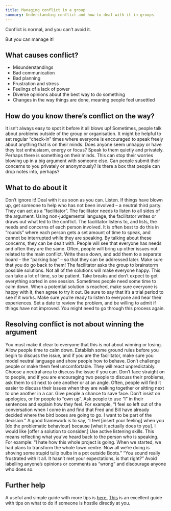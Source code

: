 ```yaml
---
title: Managing conflict in a group
summary: Understanding conflict and how to deal with it in groups
---
```

Conflict is normal, and you can’t avoid it.


But you can manage it!



## What causes conflict?



* Misunderstandings
* Bad communication
* Bad planning
* Frustration and stress
* Feelings of a lack of power
* Diverse opinions about the best way to do something
* Changes in the way things are done, meaning people feel unsettled



## How do you know there’s conflict on the way?



It isn’t always easy to spot it before it all blows up! 
Sometimes, people talk about problems outside of the group or organisation. It might be helpful to set regular “check-in” times where everyone is encouraged to speak freely about anything that is on their minds.
Does anyone seem unhappy or have they lost enthusiasm, energy or focus? Speak to them quietly and privately. Perhaps there is something on their minds. This can stop their worries blowing up in a big argument with someone else.
Can people submit their concerns to you privately or anonymously? Is there a box that people can drop notes into, perhaps?



## What to do about it



Don’t ignore it! Deal with it as soon as you can.
Listen.
If things have blown up, get someone to help who has not been involved – a neutral third party. They can act as a “facilitator”.
The facilitator needs to listen to all sides of the argument.
Using non-judgemental language, the facilitator writes or draws out what led to the conflict.
The facilitator listens to, and lists, the needs and concerns of each person involved. It is often best to do this in “rounds” where each person gets a set amount of time to speak, and cannot be interrupted while they are speaking.
By talking about these concerns, they can be dealt with. People will see that everyone has needs and often they are the same. 
Often, people will bring up other issues not related to the main conflict. Write these down, and add them to a separate board – the “parking bay” – so that they can be addressed later. Make sure that you do go back to them! 
The facilitator asks the group to brainstorm possible solutions. Not all of the solutions will make everyone happy. This can take a lot of time, so be patient. Take breaks and don’t expect to get everything sorted in one session. Sometimes people need some time to calm down. 
When a potential solution is reached, make sure everyone is happy with it, then agree to try it out. Be sure to say that it’s a trial period to see if it works. Make sure you’re ready to listen to everyone and hear their experiences. Set a date to review the problem, and be willing to admit if things have not improved. You might need to go through this process again.



## Resolving conflict is not about winning the argument



You must make it clear to everyone that this is not about winning or losing.
Allow people time to calm down.
Establish some ground rules before you begin to discuss the issue, and if you are the facilitator, make sure you model neutral language and show people how to behave. 
Don’t challenge people or make them feel uncomfortable. They will react unpredictably.
Choose a neutral area to discuss the issue if you can.
Don’t face straight on to people, and if you are encouraging two people to discuss their problems, ask them to sit next to one another or at an angle. Often, people will find it easier to discuss their issues when they are walking together or sitting next to one another in a car. 
Give people a chance to save face. Don’t insist on apologies, or for people to “own up”. 
Ask people to use “I” in their sentences and explain how they feel. For example, “I feel so left out of the conversation when I come in and find that Fred and Bill have already decided where the bird boxes are going to go. I want to be part of the decision.”
A good framework is to say, “I feel [insert your feeling] when you [do the problematic behaviour] because [what it actually does to you]. I would like [offer a solution to consider.]
Use active listening skills. This means reflecting what you’ve heard back to the person who is speaking. For example:
“I hate how this whole project is going. When we started, we had plans to transform the whole town centre. Now all we’re doing is shoving some stupid tulip bulbs in a pot outside Boots.”
“You sound really frustrated with it all. It hasn’t met your expectations, is that right?”
Avoid labelling anyone’s opinions or comments as “wrong” and discourage anyone who does so.



## Further help



A useful and simple guide with more tips is [here.](https://www.clarke.edu/campus-life/health-wellness/counseling/articles-advice/tips-for-managing-conflict/) 
[This](https://www.doc.govt.nz/get-involved/run-a-project/community-project-guidelines/manage-conflict-in-a-group/) is an excellent guide with tips on what to do if someone is hostile directly at you. 

